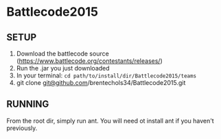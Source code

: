 Battlecode2015
==============

SETUP
------------

1. Download the battlecode source (https://www.battlecode.org/contestants/releases/)
2. Run the .jar you just downloaded
3. In your terminal: `cd path/to/install/dir/Battlecode2015/teams`
4. git clone git@github.com/brentechols34/Battlecode2015.git

RUNNING
-------------
From the root dir, simply run ant. You will need ot install ant if you haven't previously.
